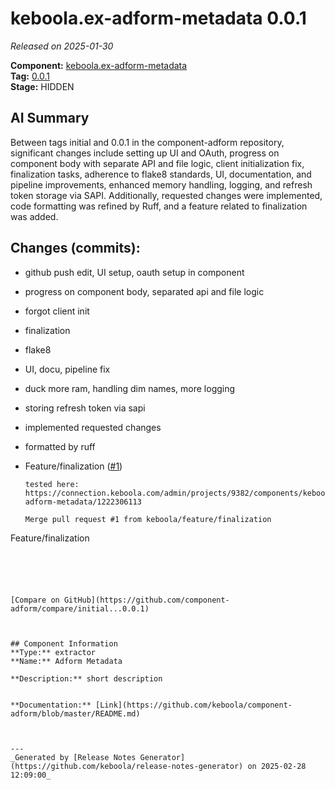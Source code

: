 # keboola.ex-adform-metadata 0.0.1

_Released on 2025-01-30_

**Component:** [keboola.ex-adform-metadata](https://github.com/keboola/component-adform)  
**Tag:** [0.0.1](https://github.com/keboola/component-adform/releases/tag/0.0.1)  
**Stage:** HIDDEN  


## AI Summary
Between tags initial and 0.0.1 in the component-adform repository, significant changes include setting up UI and OAuth, progress on component body with separate API and file logic, client initialization fix, finalization tasks, adherence to flake8 standards, UI, documentation, and pipeline improvements, enhanced memory handling, logging, and refresh token storage via SAPI. Additionally, requested changes were implemented, code formatting was refined by Ruff, and a feature related to finalization was added.



## Changes (commits):


- github push edit, UI setup, oauth setup in component 
  



- progress on component body, separated api and file logic 
  



- forgot client init 
  



- finalization 
  



- flake8 
  



- UI, docu, pipeline fix 
  



- duck more ram, handling dim names, more logging 
  



- storing refresh token via sapi 
  



- implemented requested changes 
  



- formatted by ruff 
  



- Feature/finalization ([#1](https://github.com/keboola/component-adform/pull/1))
  
  ```
  tested here: https://connection.keboola.com/admin/projects/9382/components/keboola.ex-adform-metadata/1222306113
  ```
  
  ```
  Merge pull request #1 from keboola/feature/finalization

Feature/finalization
  ```
  




[Compare on GitHub](https://github.com/component-adform/compare/initial...0.0.1)



## Component Information
**Type:** extractor  
**Name:** Adform Metadata  

**Description:** short description  


**Documentation:** [Link](https://github.com/keboola/component-adform/blob/master/README.md)  



---
_Generated by [Release Notes Generator](https://github.com/keboola/release-notes-generator) on 2025-02-28 12:09:00_ 